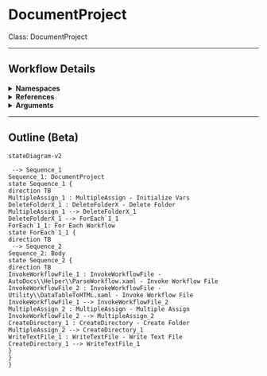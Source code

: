 # DocumentProject
Class: DocumentProject



<hr />

## Workflow Details
<details>
    <summary>
    <b>Namespaces</b>
    </summary>

    - System.Activities
- System.Activities.Statements
- System.Activities.Expressions
- System.Activities.Validation
- System.Activities.XamlIntegration
- Microsoft.VisualBasic
- Microsoft.VisualBasic.Activities
- System
- System.Collections
- System.Collections.Generic
- System.Collections.ObjectModel
- System.Data
- System.Diagnostics
- System.Linq
- System.Net.Mail
- System.Xml
- System.Text
- System.Xml.Linq
- UiPath.Core
- UiPath.Core.Activities
- System.Windows.Markup
- GlobalVariablesNamespace
- GlobalConstantsNamespace
- System.Reflection
- System.IO
- System.Linq.Expressions
- System.Runtime.Serialization
- UiPath.Platform.ResourceHandling
- System.ComponentModel
- System.Xml.Serialization
- System.ComponentModel
- System.Xml.Serialization


</details>
<details>
    <summary>
    <b>References</b>
    </summary>

    - Microsoft.CSharp
- Microsoft.VisualBasic
- NPOI
- System
- System.Activities
- System.ComponentModel
- System.ComponentModel.TypeConverter
- System.Configuration.ConfigurationManager
- System.Console
- System.Core
- System.Data
- System.Data.Common
- System.IO.FileSystem.AccessControl
- System.IO.FileSystem.DriveInfo
- System.IO.FileSystem.Watcher
- System.IO.Packaging
- System.Linq
- System.Linq.Expressions
- System.Memory
- System.Memory.Data
- System.ObjectModel
- System.Private.CoreLib
- System.Private.Uri
- System.Reflection.DispatchProxy
- System.Reflection.Metadata
- System.Reflection.TypeExtensions
- System.Runtime.Serialization
- System.Security.Permissions
- System.ServiceModel
- System.ServiceModel.Activities
- System.Xaml
- System.Xml
- System.Xml.Linq
- UiPath.Studio.Constants
- UiPath.System.Activities
- UiPath.Workflow
- System.Private.ServiceModel
- System.Runtime.Serialization.Formatters
- System.Private.DataContractSerialization
- System.Runtime.Serialization.Primitives
- System.Private.Xml.Linq
- System.Collections
- UiPath.System.Activities.Design
- UiPath.System.Activities.ViewModels
- UiPath.Platform
- System.Data.SqlClient
- System.ComponentModel.Primitives
- System.Private.Xml
- System.ComponentModel.EventBasedAsync
- PresentationFramework
- WindowsBase
- Microsoft.Win32.Primitives
- System.Linq.Parallel
- System.Collections.Immutable
- System.Linq.Queryable


</details>
<details>
    <summary>
    <b>Arguments</b>
    </summary>

    <table><tr><th>Name</th><th>Direction</th><th>Type</th><th>Description</th></tr><tr><td>OutputRootFolder</td><td>InArgument</td><td>x:String</td><td></td></tr></table>
    
</details>

<hr />

## Outline (Beta)

```mermaid
stateDiagram-v2

 --> Sequence_1
Sequence_1: DocumentProject
state Sequence_1 {
direction TB
MultipleAssign_1 : MultipleAssign - Initialize Vars
DeleteFolderX_1 : DeleteFolderX - Delete Folder
MultipleAssign_1 --> DeleteFolderX_1
DeleteFolderX_1 --> ForEach`1_1
ForEach`1_1: For Each Workflow
state ForEach`1_1 {
direction TB
 --> Sequence_2
Sequence_2: Body
state Sequence_2 {
direction TB
InvokeWorkflowFile_1 : InvokeWorkflowFile - AutoDocs\\Helper\\ParseWorkflow.xaml - Invoke Workflow File
InvokeWorkflowFile_2 : InvokeWorkflowFile - Utility\\DataTableToHTML.xaml - Invoke Workflow File
InvokeWorkflowFile_1 --> InvokeWorkflowFile_2
MultipleAssign_2 : MultipleAssign - Multiple Assign
InvokeWorkflowFile_2 --> MultipleAssign_2
CreateDirectory_1 : CreateDirectory - Create Folder
MultipleAssign_2 --> CreateDirectory_1
WriteTextFile_1 : WriteTextFile - Write Text File
CreateDirectory_1 --> WriteTextFile_1
}
}
}
```